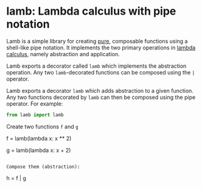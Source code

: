 

# lamb: Lambda calculus with pipe notation

Lamb is a simple library for creating [pure](https://en.wikipedia.org/wiki/Pure_function), composable functions using a shell-like pipe notation. It implements the two primary operations in [lambda calculus](https://en.wikipedia.org/wiki/Lambda_calculus), namely abstraction and application.

Lamb exports a decorator called `lamb` which implements the abstraction operation. Any two `lamb`-decorated functions can be composed using the `|` operator.

Lamb exports a decorator `lamb` which adds abstraction to a given function. Any two functions decorated by `lamb` can then be composed using the pipe operator. For example: 

```py
from lamb import lamb
```

Create two functions `f` and `g`

f = lamb(lambda x: x ** 2)

g = lamb(lambda x: x + 2)
```

Compose them (abstraction):

```
h = f | g 
```


